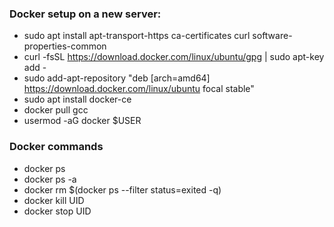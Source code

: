 ### Docker setup on a new server:
* sudo apt install apt-transport-https ca-certificates curl software-properties-common
* curl -fsSL https://download.docker.com/linux/ubuntu/gpg | sudo apt-key add -
* sudo add-apt-repository "deb [arch=amd64] https://download.docker.com/linux/ubuntu focal stable"
* sudo apt install docker-ce
* docker pull gcc
* usermod -aG docker $USER

### Docker commands
* docker ps
* docker ps -a
* docker rm $(docker ps --filter status=exited -q)
* docker kill UID
* docker stop UID